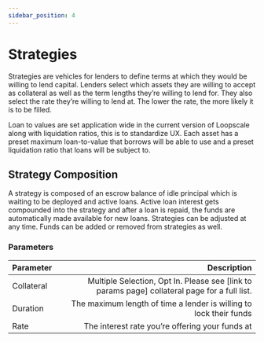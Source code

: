 ```yaml
---
sidebar_position: 4
---
```

# Strategies
Strategies are vehicles for lenders to define terms at which they would be willing to lend capital. Lenders select which assets they are willing to accept as collateral as well as the term lengths they’re willing to lend for. They also select the rate they’re willing to lend at. The lower the rate, the more likely it is to be filled. 

<!-- [Diagram of strategy: Box with Lender sending USDC in, parameters identified in the corner] -->

Loan to values are set application wide in the current version of Loopscale along with liquidation ratios, this is to standardize UX. Each asset has a preset maximum loan-to-value that borrows will be able to use and a preset liquidation ratio that loans will be subject to.

## Strategy Composition
A strategy is composed of an escrow balance of idle principal which is waiting to be deployed and active loans. Active loan interest gets compounded into the strategy and after a loan is repaid, the funds are automatically made available for new loans. Strategies can be adjusted at any time. Funds can be added or removed from strategies as well.

### Parameters
| Parameter | Description |
|:--|--:|
| Collateral | Multiple Selection, Opt In. Please see [link to params page] collateral page for a full list.|
| Duration |The maximum length of time a lender is willing to lock their funds|
| Rate |The interest rate you’re offering your funds at|